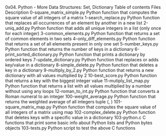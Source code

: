 0x04. Python - More Data Structures: Set, Dictionary
Table of contents
Files	Description
0-square_matrix_simple.py	Python function that computes the square value of all integers of a matrix
1-search_replace.py	Python function that replaces all occurrences of an element by another in a new list
2-uniq_add.py	Python function that adds all unique integers in a list (only once for each integer)
3-common_elements.py	Python function that returns a set of common elements in two sets
4-only_diff_elements.py	Python function that returns a set of all elements present in only one set
5-number_keys.py	Python function that returns the number of keys in a dictionary
6-print_sorted_dictionary.py	Python function that prints a dictionary by ordered keys
7-update_dictionary.py	Python function that replaces or adds key/value in a dictionary
8-simple_delete.py	Python function that deletes a key in a dictionary
9-multiply_by_2.py	Python function that returns a new dictionary with all values multiplied by 2
10-best_score.py	Python function that returns a key with the biggest integer value
11-mutiply_list_map.py	Python function that returns a list with all values multiplied by a number without using any loops
12-roman_to_int.py	Python function that converts a Roman numeral to an integer
100-weight_average.py	Python function that returns the weighted average of all integers tuple (, )
101-square_matrix_map.py	Python function that computes the square value of all integers of a matrix using map
102-complex_delete.py	Python function that deletes keys with a specific value in a dictionary
103-python.c	C functions that print some basic info about Python lists and Python bytes objects
103-tests.py	Python script to test the above C functions
